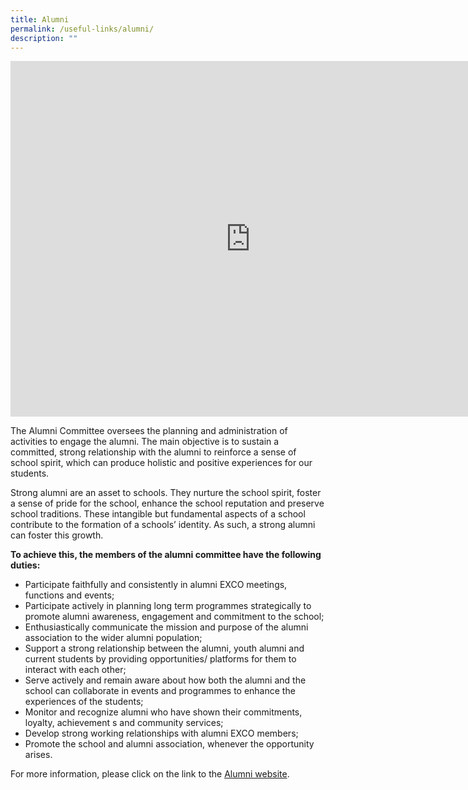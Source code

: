 ```yaml
---
title: Alumni
permalink: /useful-links/alumni/
description: ""
---
```

<p style="text-align:center;"><iframe allowfullscreen="true" height="569" width="768" frameborder="0" src="https://docs.google.com/presentation/d/e/2PACX-1vQrMaNmjpXpM5yW1dJufk2p4glxRhWH8rn-oaGErcR20Dmj270nZtAUfY778EH7QSwb5ee8654nvcrU/embed?start=true&amp;loop=true&amp;delayms=10000"></iframe></p>

The Alumni Committee oversees the planning and administration of activities to engage the alumni. The main objective is to sustain a committed, strong relationship with the alumni to reinforce a sense of school spirit, which can produce holistic and positive experiences for our students.

Strong alumni are an asset to schools. They nurture the school spirit, foster a sense of pride for the school, enhance the school reputation and preserve school traditions. These intangible but fundamental aspects of a school contribute to the formation of a schools’ identity. As such, a strong alumni can foster this growth.

**To achieve this, the members of the alumni committee have the following duties:**

*   Participate faithfully and consistently in alumni EXCO meetings, functions and events;
*   Participate actively in planning long term programmes strategically to promote alumni awareness, engagement and commitment to the school;
*   Enthusiastically communicate the mission and purpose of the alumni association to the wider alumni population;
*   Support a strong relationship between the alumni, youth alumni and current students by providing opportunities/ platforms for them to interact with each other;
*   Serve actively and remain aware about how both the alumni and the school can collaborate in events and programmes to enhance the experiences of the students;
*   Monitor and recognize alumni who have shown their commitments, loyalty, achievement s and community services;
*   Develop strong working relationships with alumni EXCO members;
*   Promote the school and alumni association, whenever the opportunity arises.

For more information, please click on the link to the&nbsp;[Alumni website](http://www.chungchengalumni.com/).